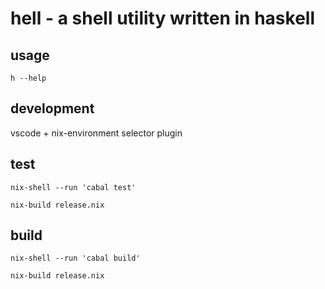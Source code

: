 # hell - a shell utility written in haskell

## usage

    h --help

## development

vscode + nix-environment selector plugin

## test

    nix-shell --run 'cabal test'

    nix-build release.nix

## build

    nix-shell --run 'cabal build'

    nix-build release.nix

